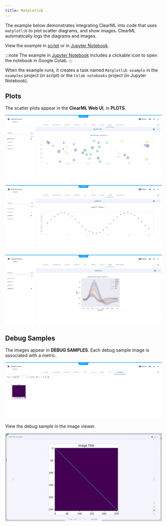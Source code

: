 ```yaml
---
title: Matplotlib
---
```


The example below demonstrates integrating ClearML into code that uses `matplotlib` to plot scatter diagrams, and 
show images. ClearML automatically logs the diagrams and images. 

View the example in [script](https://github.com/allegroai/clearml/blob/master/examples/frameworks/matplotlib/matplotlib_example.py) 
or in [Jupyter Notebook](https://github.com/allegroai/clearml/blob/master/examples/frameworks/matplotlib/jupyter_matplotlib_example.ipynb).

:::note 
The example in [Jupyter Notebook](https://github.com/allegroai/clearml/blob/master/examples/frameworks/matplotlib/jupyter_matplotlib_example.ipynb) 
includes a clickable icon to open the notebook in Google Colab.
:::

When the example runs, it creates a task named `Matplotlib example`
in the `examples` project (in script) or the `Colab notebooks` project (in Jupyter Notebook).



## Plots

The scatter plots appear in the **ClearML Web UI**, in **PLOTS**.

![Matplotlib plot 1](../../../img/examples_matplotlib_example_01.png)

![Matplotlib plot 2](../../../img/examples_matplotlib_example_02.png)

![Matplotlib plot 3](../../../img/examples_matplotlib_example_03.png)

## Debug Samples

The images appear in **DEBUG SAMPLES**. Each debug sample image is associated with a metric.

![Matplotlib image plot](../../../img/examples_matplotlib_example_04.png)

View the debug sample in the image viewer.

![Image viewer](../../../img/examples_matplotlib_example_05.png)